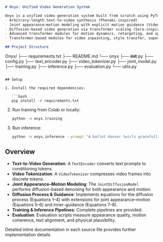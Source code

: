 ```markdown
# Onyx: Unified Video Generation System

Onyx is a unified video generation system built from scratch using PyTorch. It integrates:
- Arbitrary-length text-to-video synthesis (Phenaki-inspired)
- Joint appearance–motion modeling with explicit motion guidance (VideoJAM-inspired)
- Diffusion-based video generation via transformer scaling (Sora-inspired)
- Advanced transformer modules for motion dynamics, retargeting, and spatiotemporal prediction
- Transformer-based modules for video inpainting, style transfer, super-resolution, and post-processing

## Project Structure

```
Onyx/
├── requirements.txt
├── README.md
└── onyx
    ├── __init__.py
    ├── config.py
    ├── text_encoder.py
    ├── video_tokenizer.py
    ├── joint_model.py
    ├── training.py
    ├── inference.py
    ├── evaluation.py
    └── utils.py
```

## Setup

1. Install the required dependencies:

   ```bash
   pip install -r requirements.txt
   ```

2. Run training from Colab or locally:

   ```bash
   python -m onyx.training
   ```

3. Run inference:

   ```bash
   python -m onyx.inference --prompt "A ballet dancer twirls gracefully in a city plaza at sunset, transitioning into dynamic urban breakdance" --output video.mp4
   ```

## Overview

- **Text-to-Video Generation**: A `TextEncoder` converts text prompts to conditioning tokens.
- **Video Tokenization**: A `VideoTokenizer` compresses video frames into discrete tokens.
- **Joint Appearance–Motion Modeling**: The `JointDiffusionModel` performs diffusion-based denoising for both appearance and motion.
- **Diffusion Process & Guidance**: Implements equations for the diffusion process (Equations 1–4) with extensions for joint appearance–motion (Equations 5–6) and inner-guidance (Equations 7–8).
- **Training & Inference Pipelines**: Complete pipelines are provided.
- **Evaluation**: Evaluation scripts measure appearance quality, motion coherence, text alignment, and physical plausibility.

Detailed inline documentation in each source file provides further implementation details.
```
